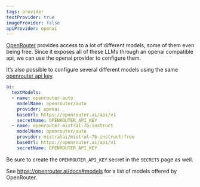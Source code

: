 ```yaml
---
tags: provider
textProvider: true
imageProvider: false
apiProvider: openai
---
```


[OpenRouter](https://openrouter.ai/) provides access to a lot of different models, some of them even being free.  Since it exposes all of these LLMs through an openai compatible api, we can use the openai provider to configure them.

It’s also possible to configure several different models using the same [openrouter api key](https://openrouter.ai/keys).

```yaml
ai:
  textModels:
  - name: openrouter-auto
    modelName: openrouter/auto
    provider: openai
    baseUrl: https://openrouter.ai/api/v1
    secretName: OPENROUTER_API_KEY
  - name: openrouter-mistral-7b-instruct
    modelName: openrouter/auto
    provider: mistralai/mistral-7b-instruct:free
    baseUrl: https://openrouter.ai/api/v1
    secretName: OPENROUTER_API_KEY
```

Be sure to create the `OPENROUTER_API_KEY` secret in the `SECRETS` page as well.

See https://openrouter.ai/docs#models for a list of models offered by OpenRouter.
